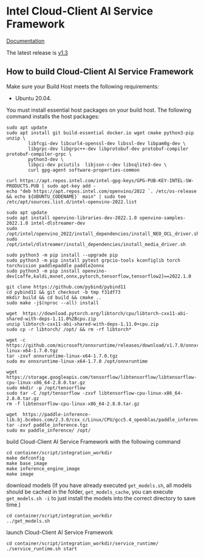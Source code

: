 # Intel Cloud-Client AI Service Framework

[Documentation](https://intel.github.io/cloud-client-ai-service-framework/)

The latest release is [v1.3](https://github.com/intel/cloud-client-ai-service-framework/tree/v1.3)

## How to build Cloud-Client AI Service Framework
Make sure your Build Host meets the following requirements:
- Ubuntu 20.04.

You must install essential host packages on your build host.
The following command installs the host packages:
```
sudo apt update
sudo apt install git build-essential docker.io wget cmake python3-pip unzip \
        libfcgi-dev libcurl4-openssl-dev libssl-dev libpam0g-dev \
        libgrpc-dev libgrpc++-dev libprotobuf-dev protobuf-compiler protobuf-compiler-grpc \
        python3-dev \
        libpci-dev pciutils  libjson-c-dev libsqlite3-dev \
        curl gpg-agent software-properties-common

curl https://apt.repos.intel.com/intel-gpg-keys/GPG-PUB-KEY-INTEL-SW-PRODUCTS.PUB | sudo apt-key add -
echo "deb https://apt.repos.intel.com/openvino/2022 `. /etc/os-release && echo ${UBUNTU_CODENAME}` main" | sudo tee /etc/apt/sources.list.d/intel-openvino-2022.list

sudo apt update
sudo apt install openvino-libraries-dev-2022.1.0 openvino-samples-2022.1.0 intel-dlstreamer-dev
sudo /opt/intel/openvino_2022/install_dependencies/install_NEO_OCL_driver.sh
sudo /opt/intel/dlstreamer/install_dependencies/install_media_driver.sh

sudo python3 -m pip install --upgrade pip
sudo python3 -m pip install pytest grpcio-tools kconfiglib torch torchvision paddlepaddle paddle2onnx
sudo python3 -m pip install openvino-dev[caffe,kaldi,mxnet,onnx,pytorch,tensorflow,tensorflow2]==2022.1.0

git clone https://github.com/pybind/pybind11
cd pybind11 && git checkout -b tmp f31df73
mkdir build && cd build && cmake ..
sudo make -j$(nproc --all) install

wget  https://download.pytorch.org/libtorch/cpu/libtorch-cxx11-abi-shared-with-deps-1.11.0%2Bcpu.zip
unzip libtorch-cxx11-abi-shared-with-deps-1.11.0+cpu.zip
sudo cp -r libtorch/ /opt/ && rm -rf libtorch*

wget -c https://github.com/microsoft/onnxruntime/releases/download/v1.7.0/onnxruntime-linux-x64-1.7.0.tgz
tar -zxvf onnxruntime-linux-x64-1.7.0.tgz
sudo mv onnxruntime-linux-x64-1.7.0 /opt/onnxruntime

wget https://storage.googleapis.com/tensorflow/libtensorflow/libtensorflow-cpu-linux-x86_64-2.8.0.tar.gz
sudo mkdir -p /opt/tensorflow
sudo tar -C /opt/tensorflow -zxvf libtensorflow-cpu-linux-x86_64-2.8.0.tar.gz
rm -f libtensorflow-cpu-linux-x86_64-2.8.0.tar.gz

wget  https://paddle-inference-lib.bj.bcebos.com/2.3.0/cxx_c/Linux/CPU/gcc5.4_openblas/paddle_inference.tgz
tar -zxvf paddle_inference.tgz
sudo mv paddle_inference/ /opt/
```
build Cloud-Client AI Service Framework with the following command
```
cd container/script/integration_workdir
make defconfig
make base_image
make inference_engine_image
make image
```

download models (If you have already executed `get_models.sh`, all models should be cached in the folder, `get_models_cache`, you can execute `get_models.sh -i` to just install the models into the correct directory to save time.)

```
cd container/script/integration_workdir
../get_models.sh
```

launch Cloud-Client AI Service Framework

```
cd container/script/integration_workdir/service_runtime/
./service_runtime.sh start
```
